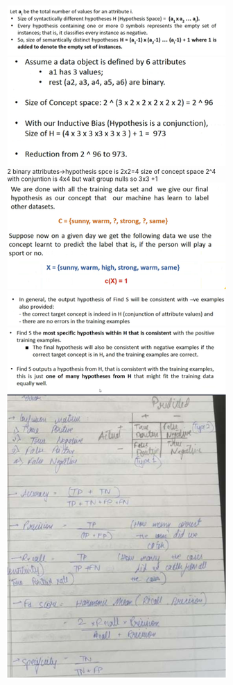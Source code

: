 ![](../Attachments/misc-20230929.png)
![](../Attachments/misc-20230929-2.png)
2 binary attributes->hypothesis spce is 2x2=4
size of concept space 2^4
with conjuntion is 4x4 but wait group nulls so 3x3 +1
![](../Attachments/misc-20230929-3.png)
![](../Attachments/misc-20230929-4.png)
![](../Attachments/misc-20230929-5.png)
![](../Attachments/misc-20230929-6.png)